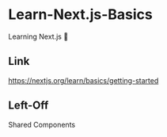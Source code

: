 # Learn-Next.js-Basics
Learning Next.js 🙂

## Link

https://nextjs.org/learn/basics/getting-started

## Left-Off 

Shared Components 
